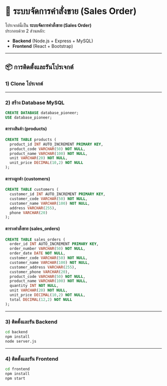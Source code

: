 # 🚀 ระบบจัดการคำสั่งขาย (Sales Order)

โปรเจกต์นี้เป็น **ระบบจัดการคำสั่งขาย (Sales Order)**  
ประกอบด้วย 2 ส่วนหลัก:
- **Backend** (Node.js + Express + MySQL)
- **Frontend** (React + Bootstrap)

---

## 📦 การติดตั้งและรันโปรเจกต์

### 1) Clone โปรเจกต์
---

### 2) สร้าง Database MySQL

```sql
CREATE DATABASE database_pioneer;
USE database_pioneer;
```

#### ตารางสินค้า (products)
```sql
CREATE TABLE products (
  product_id INT AUTO_INCREMENT PRIMARY KEY,
  product_code VARCHAR(50) NOT NULL,
  product_name VARCHAR(100) NOT NULL,
  unit VARCHAR(20) NOT NULL,
  unit_price DECIMAL(10,2) NOT NULL
);
```

#### ตารางลูกค้า (customers)
```sql
CREATE TABLE customers (
  customer_id INT AUTO_INCREMENT PRIMARY KEY,
  customer_code VARCHAR(50) NOT NULL,
  customer_name VARCHAR(100) NOT NULL,
  address VARCHAR(255),
  phone VARCHAR(20)
);
```

#### ตารางคำสั่งขาย (sales_orders)
```sql
CREATE TABLE sales_orders (
  order_id INT AUTO_INCREMENT PRIMARY KEY,
  order_number VARCHAR(50) NOT NULL,
  order_date DATE NOT NULL,
  customer_code VARCHAR(50) NOT NULL,
  customer_name VARCHAR(100) NOT NULL,
  customer_address VARCHAR(255),
  customer_phone VARCHAR(20),
  product_code VARCHAR(50) NOT NULL,
  product_name VARCHAR(100) NOT NULL,
  quantity INT NOT NULL,
  unit VARCHAR(20) NOT NULL,
  unit_price DECIMAL(10,2) NOT NULL,
  total DECIMAL(12,2) NOT NULL
);
```

---

### 3) ติดตั้งและรัน Backend
```bash
cd backend
npm install
node server.js
```

---

### 4) ติดตั้งและรัน Frontend
```bash
cd frontend
npm install
npm start
```
